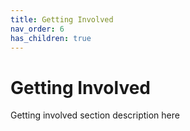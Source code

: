 ```yaml
---
title: Getting Involved
nav_order: 6
has_children: true
---
```


# Getting Involved

Getting involved section description here